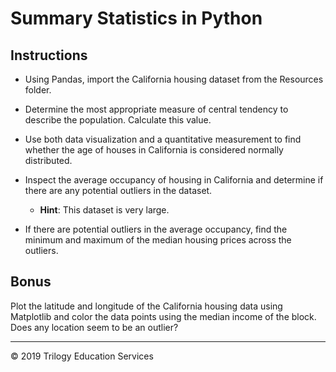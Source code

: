 # Summary Statistics in Python

## Instructions

* Using Pandas, import the California housing dataset from the Resources folder.

* Determine the most appropriate measure of central tendency to describe the population. Calculate this value.

* Use both data visualization and a quantitative measurement to find whether the age of houses in California is considered normally distributed.

* Inspect the average occupancy of housing in California and determine if there are any potential outliers in the dataset.

  * **Hint**: This dataset is very large.

* If there are potential outliers in the average occupancy, find the minimum and maximum of the median housing prices across the outliers.

## Bonus

Plot the latitude and longitude of the California housing data using Matplotlib and color the data points using the median income of the block. Does any location seem to be an outlier?

- - -

© 2019 Trilogy Education Services
